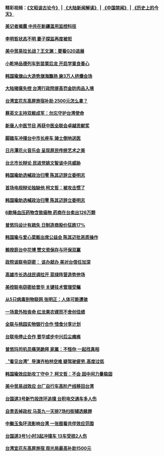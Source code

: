 #### 精彩视频：[《文昭谈古论今》](https://github.com/gfw-breaker/wenzhao/blob/master/README.md?t=11111531) | [《大陆新闻解读》](https://github.com/gfw-breaker/ntdtv-comedy/blob/master/README.md?t=11111531) | [《中国禁闻》](https://github.com/gfw-breaker/ntdtv-news/blob/master/README.md?t=11111531) | [《历史上的今天》](https://github.com/gfw-breaker/today-in-history/blob/master/README.md?t=11111531) 

#### [美记者揭露 中共在新疆滥用监控科技](../pages/news206/a1398896.md?t=11111531) 

#### [李明哲状态不明 妻子探监再度被拒](../pages/news206/a1398865.md?t=11111531) 

#### [美中贸易拉长战？王文渊：要看G20进展](../pages/news206/a1398848.md?t=11111531) 

#### [小乾坤品德列车到苗栗后龙 开启学童良善心](../pages/news206/a1398845.md?t=11111531) 

#### [韩国瑜旗山大造势旗海飘扬 逾3万人挤爆会场](../pages/news206/a1398671.md?t=11111531) 

#### [大陆猪瘟失控 台湾行政院提高罚金防肉品入境](../pages/news206/a1398574.md?t=11111531) 

#### [台湾宜花东高屏旅宿补助 2500元怎么拿？](../pages/news206/a1398081.md?t=11111531) 

#### [蔡英文主持双舰成军：勿忘守护台湾使命](../pages/news206/a1398552.md?t=11111531) 

#### [新唐人中医节目 再获中医全联会卓越贡献奖](../pages/news206/a1398250.md?t=11111531) 

#### [脚踏车冲撞台中市长座车 骑士倒地送医](../pages/news206/a1398230.md?t=11111531) 

#### [日月潭花火音乐会 呈现原民传统艺术之美](../pages/news206/a1398149.md?t=11111531) 

#### [台北市长辩论 民进党姚文智谈中共威胁](../pages/news206/a1398044.md?t=11111531) 

#### [韩国瑜助选喊政治归零 陈其迈辞立委明志](../pages/news206/a1398035.md?t=11111531) 

#### [首场电视辩论独缺他 柯文哲：被攻击惯了](../pages/news206/a1398032.md?t=11111531) 

#### [韩国瑜助选喊政治归零 陈其迈辞立委明志](../pages/news206/a1398019.md?t=11111531) 

#### [6款降血压药物含致癌物 药商在台卖出126万颗](../pages/news206/a1398017.md?t=11111531) 

#### [普悠玛设计有疏失 日制造商股价狂跌17%](../pages/news206/a1398015.md?t=11111531) 

#### [韩国瑜与爱心菜贩出席公益会 陈其迈批恶质操作](../pages/news206/a1398014.md?t=11111531) 

#### [赖揆逛台中花博 赞文资保存与环保双赢](../pages/news206/a1397955.md?t=11111531) 

#### [政院谈联电窃密： 该办就办 美对台信任加深](../pages/news206/a1397954.md?t=11111531) 

#### [高雄市长选战民调拉开 蓝绿阵营造势拚场](../pages/news206/a1397918.md?t=11111531) 

#### [美控联电窃密给晋华 关键技术管理受瞩](../pages/news206/a1397848.md?t=11111531) 

#### [从5只病毒到物联网 张明正：人体可能遭骇](../pages/news206/a1397820.md?t=11111531) 

#### [一场意外险丧命 红龙果农锲而不舍创佳绩](../pages/news206/a1397661.md?t=11111531) 

#### [全联与桃园实物银行合作 惜食分享计划](../pages/news206/a1397668.md?t=11111531) 

#### [台联电停止合作 晋华或步中兴后尘瘫痪](../pages/news206/a1397551.md?t=11111531) 

#### [普悠玛司机员痛哭跪拜 家属：不怪你 一起找真相](../pages/news206/a1397480.md?t=11111531) 

#### [〝看见台湾〞导演齐柏林空难 疑驾驶疲劳.高度过低](../pages/news206/a1397478.md?t=11111531) 

#### [韩国瑜效应助攻丁守中？ 柯文哲：不会 因中间力量稳固](../pages/news206/a1397477.md?t=11111531) 

#### [美中贸易战效应 台厂自行车高阶产线移回台湾](../pages/news206/a1397474.md?t=11111531) 

#### [台国道3号新竹段连环追撞 台积电交通车多人伤](../pages/news206/a1397472.md?t=11111531) 

#### [自责丢掉政权 马英九一天排7场扫街辅选赎罪](../pages/news206/a1397326.md?t=11111531) 

#### [中颱玉兔环流影响台湾 一张图看共伴效应范围](../pages/news206/a1397321.md?t=11111531) 

#### [台国道3号1小时3起冲撞车 13车受损2人伤](../pages/news206/a1397318.md?t=11111531) 

#### [台湾宜花东高屏旅宿 观光局最高补助1500元](../pages/news206/a1397313.md?t=11111531) 

